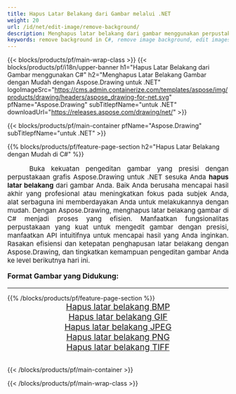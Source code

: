 ```yaml
---
title: Hapus Latar Belakang dari Gambar melalui .NET
weight: 20
url: /id/net/edit-image/remove-background/
description: Menghapus latar belakang dari gambar menggunakan perpustakaan grafis Aspose.Drawing untuk .NET (C#)
keywords: remove background in C#, remove image background, edit images in C#, graphic library untuk .NET, remove background from images
---
```


{{< blocks/products/pf/main-wrap-class >}}
{{< blocks/products/pf/i18n/upper-banner h1="Hapus Latar Belakang dari Gambar menggunakan C#" h2="Menghapus Latar Belakang Gambar dengan Mudah dengan Aspose.Drawing untuk .NET" logoImageSrc="https://cms.admin.containerize.com/templates/aspose/img/products/drawing/headers/aspose_drawing-for-net.svg" pfName="Aspose.Drawing" subTitlepfName="untuk .NET" downloadUrl="https://releases.aspose.com/drawing/net/" >}}

{{< blocks/products/pf/main-container pfName="Aspose.Drawing" subTitlepfName="untuk .NET" >}}

{{% blocks/products/pf/feature-page-section  h2="Hapus Latar Belakang dengan Mudah di C#" %}}
<p align="justify" style="text-indent:50px;font-size:15px;">
Buka kekuatan pengeditan gambar yang presisi dengan perpustakaan grafis Aspose.Drawing untuk .NET sesuka Anda <b>hapus latar belakang</b> dari gambar Anda. Baik Anda berusaha mencapai hasil akhir yang profesional atau meningkatkan fokus pada subjek Anda, alat serbaguna ini memberdayakan Anda untuk melakukannya dengan mudah. Dengan Aspose.Drawing, menghapus latar belakang gambar di C# menjadi proses yang efisien. Manfaatkan fungsionalitas perpustakaan yang kuat untuk mengedit gambar dengan presisi, manfaatkan API intuitifnya untuk mencapai hasil yang Anda inginkan. Rasakan efisiensi dan ketepatan penghapusan latar belakang dengan Aspose.Drawing, dan tingkatkan kemampuan pengeditan gambar Anda ke level berikutnya hari ini.</p>

<h3 style="margin-top:16px;">
Format Gambar yang Didukung:
</h3>

<hr/>
{{% /blocks/products/pf/feature-page-section %}}
<div class="container-fluid productfamilypage bg-gray">
    <div class="convertypes bg-gray agp-content section">
        <div class="container">
		    <div class="row other-converters" style="font-size: 19px;text-align:center;">
		        <div class='col-md-3 other-converter remove-lp remove-rp'><a href="bmp/" style="padding:15px;">Hapus latar belakang BMP</a></div>
                <div class='col-md-3 other-converter remove-lp remove-rp'><a href="gif/" style="padding:15px;">Hapus latar belakang GIF</a></div>
                <div class='col-md-3 other-converter remove-lp remove-rp'><a href="jpeg/" style="padding:15px;">Hapus latar belakang JPEG</a></div>
                <div class='col-md-3 other-converter remove-lp remove-rp'><a href="png/" style="padding:15px;">Hapus latar belakang PNG</a></div>
                <div class='col-md-3 other-converter remove-lp remove-rp'><a href="tiff/" style="padding:15px;">Hapus latar belakang TIFF</a></div>
            </div>
        </div>
    </div>
</div>
<br/>

{{< /blocks/products/pf/main-container >}}

{{< /blocks/products/pf/main-wrap-class >}}
